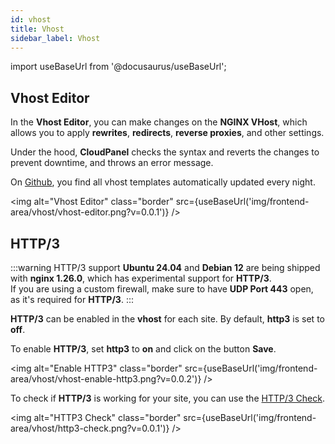 ```yaml
---
id: vhost
title: Vhost
sidebar_label: Vhost
---
```


import useBaseUrl from '@docusaurus/useBaseUrl';

## Vhost Editor

In the **Vhost Editor**, you can make changes on the **NGINX VHost**, which allows you to apply **rewrites**, **redirects**, **reverse proxies**, and other settings.

Under the hood, **CloudPanel** checks the syntax and reverts the changes to prevent downtime, and throws an error message.

On [Github](https://github.com/cloudpanel-io/vhost-templates/tree/master/v2), you find all vhost templates automatically updated every night.

<img alt="Vhost Editor" class="border" src={useBaseUrl('img/frontend-area/vhost/vhost-editor.png?v=0.0.1')} />

## HTTP/3

:::warning HTTP/3 support 
**Ubuntu 24.04** and **Debian 12** are being shipped with **nginx 1.26.0**, which has experimental support for **HTTP/3**. <br />
If you are using a custom firewall, make sure to have **UDP Port 443** open, as it's required for **HTTP/3**.
:::

**HTTP/3** can be enabled in the **vhost** for each site. By default, **http3** is set to **off**.

To enable **HTTP/3**, set **http3** to **on** and click on the button **Save**.

<img alt="Enable HTTP3" class="border" src={useBaseUrl('img/frontend-area/vhost/vhost-enable-http3.png?v=0.0.2')} />

To check if **HTTP/3** is working for your site, you can use the [HTTP/3 Check](https://http3check.net/).

<img alt="HTTP3 Check" class="border" src={useBaseUrl('img/frontend-area/vhost/http3-check.png?v=0.0.1')} />